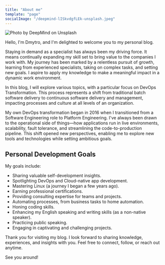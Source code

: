 ```yaml
---
title: "About me"
template: "page"
socialImage: "/deepmind-lISkvdgfLEk-unsplash.jpeg"
---
```


![Photo by DeepMind on Unsplash](/deepmind-lISkvdgfLEk-unsplash.jpeg)
  
Hello, I'm Dmytro, and I'm delighted to welcome you to my personal blog.

Staying in demand as a specialist has always been my driving force. It means continually expanding my skill set to bring value to the companies I work with. My journey has been marked by a relentless pursuit of growth, learning from experienced specialists, taking on complex tasks, and setting new goals. I aspire to apply my knowledge to make a meaningful impact in a dynamic work environment.

In this blog, I will explore various topics, with a particular focus on DevOps Transformation. This process represents a shift from traditional batch software delivery to continuous software delivery and management, impacting processes and culture at all levels of an organization.

My own DevOps transformation began in 2016 when I transitioned from a Software Engineering role to Platform Engineering. I've always been drawn to the operational side of things—how applications run in live environments, scalability, fault tolerance, and streamlining the code-to-production pipeline. This shift opened new perspectives, enabling me to explore new tools and technologies while setting ambitious goals.

## Personal Development Goals

My goals include:
- Sharing valuable self-development insights.
- Spotlighting DevOps and Cloud-native app development.
- Mastering Linux (a journey I began a few years ago).
- Earning professional certifications.
- Providing consulting expertise for teams and projects.
- Automating processes, from business tasks to home automation.
- Honing coding skills.
- Enhancing my English speaking and writing skills (as a non-native speaker).
- Practicing public speaking.
- Engaging in captivating and challenging projects.

Thank you for visiting my blog. I look forward to sharing knowledge, experiences, and insights with you. Feel free to connect, follow, or reach out anytime.

See you around!
